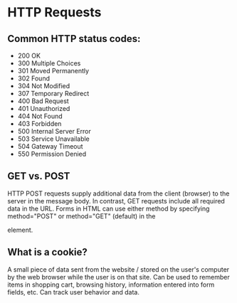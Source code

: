 # HTTP Requests

## Common HTTP status codes:

- 200 OK
- 300 Multiple Choices
- 301 Moved Permanently
- 302 Found
- 304 Not Modified
- 307 Temporary Redirect
- 400 Bad Request
- 401 Unauthorized 
- 404 Not Found
- 403 Forbidden
- 500 Internal Server Error
- 503 Service Unavailable
- 504 Gateway Timeout
- 550 Permission Denied

## GET vs. POST

HTTP POST requests supply additional data from the client (browser) to the server in the message body. In contrast, GET requests include all required data in the URL. Forms in HTML can use either method by specifying method="POST" or method="GET" (default) in the <form> element.

## What is a cookie?

A small piece of data sent from the website / stored on the user's computer by the web browser while the user is on that site. Can be used to remember items in shopping cart, browsing history, information entered into form fields, etc. Can track user behavior and data.